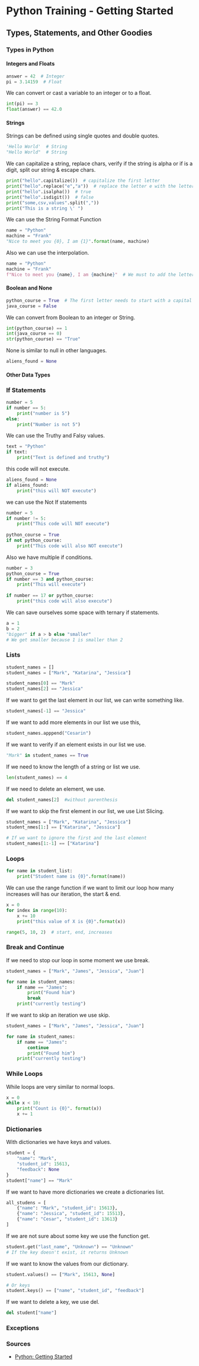 # Python Training - Getting Started
## Types, Statements, and Other Goodies
### Types in Python
#### Integers and Floats
```python
answer = 42  # Integer
pi = 3.14159  # Float
```
We can convert or cast a variable to an integer or to a float.
```python
int(pi) == 3
float(answer) == 42.0
```
#### Strings
Strings can be defined using single quotes and double quotes.
```python
'Hello World'  # String
"Hello World"  # String
```
We can capitalize a string, replace chars, verify if the string is alpha or if is a digit, split our string & escape chars.
```python
print("hello".capitalize())  # capitalize the first letter
print("hello".replace("e","a"))  # replace the letter e with the letter a
print("hello".isalpha())  # true
print("hello".isdigit())  # false
print("some,csv,values".split(","))
print("This is a string \' ")
```
We can use the String Format Function
```python
name = "Python"
machine = "Frank"
"Nice to meet you {0}, I am {1}".format(name, machine)
```
Also we can use the interpolation.
```python
name = "Python"
machine = "Frank"
f"Nice to meet you {name}, I am {machine}"  # We must to add the letter f
```
#### Boolean and None
```python
python_course = True  # The first letter needs to start with a capital letter T
java_course = False
```
We can convert from Boolean to an integer or String.
```python
int(python_course) == 1
int(java_course == 0)
str(python_course) == "True"
```
None is similar to null in other languages.
```python
aliens_found = None
```
#### Other Data Types
### If Statements
```python
number = 5
if number == 5:
    print("number is 5")
else:
    print("Number is not 5")
```

We can use the Truthy and Falsy values.
```python
text = "Python"
if text:
    print("Text is defined and truthy")
```
this code will not execute.
```python
aliens_found = None
if aliens_found:
    print("this will NOT execute")
```

we can use the Not If statements
```python
number = 5
if number != 5:
    print("This code will NOT execute")
    
python_course = True
if not python_course:
    print("This code will also NOT execute")
```
Also we have multiple if conditions.
```python
number = 3
python_course = True
if number == 3 and python_course:
    print("This will execute")
    
if number == 17 or python_course:
    print("this code will also execute")
```
We can save ourselves some space with ternary if statements.
```python
a = 1
b = 2
"bigger" if a > b else "smaller"
# We get smaller because 1 is smaller than 2
```

### Lists
```python
student_names = []
student_names = ["Mark", "Katarina", "Jessica"]

student_names[0] == "Mark"
student_names[2] == "Jessica"
```
If we want to get the last element in our list, we can write something like.
```python
student_names[-1] == "Jessica"
```

If we want to add more elements in our list we use this,
```python
student_names.apppend("Cesarin")
```

If we want to verify if an element exists in our list we use.
```python
"Mark" in student_names == True
```

If we need to know the length of a string or list we use.
```python
len(student_names) == 4
```

If we need to delete an element, we use.
```python
del student_names[2]  #without parenthesis 
```

If we want to skip the first element in our list, we use List Slicing.
```python
student_names = ["Mark", "Katarina", "Jessica"]
student_nmes[1:] == ["Katarina", "Jessica"]

# If we want to ignore the first and the last element
student_names[1:-1] == ["Katarina"]

```

### Loops
```python
for name in student_list:
    print("Student name is {0}".format(name))
```
We can use the range function if we want to limit our loop
how many increases will has our iteration, the start & end.

```python
x = 0
for index in range(10):
    x += 10
    print("this value of X is {0}".format(x))
```

```python
range(5, 10, 2)  # start, end, increases
```
### Break and Continue
If we need to stop our loop in some moment we use break.
```python
student_names = ["Mark", "James", "Jessica", "Juan"]

for name in student_names:
    if name == "James":
        print("Found him")
        break
    print("currently testing")
```
If we want to skip an iteration we use skip.
```python
student_names = ["Mark", "James", "Jessica", "Juan"]

for name in student_names:
    if name == "James":
        continue
        print("Found him")
    print("currently testing")
```
### While Loops
While loops are very similar to normal loops.
```python
x = 0
while x < 10:
    print("Count is {0}". format(x))
    x += 1
```
### Dictionaries
With dictionaries we have keys and values.
```python
student = {
    "name": "Mark",
    "student_id": 15613,
    "feedback": None
}
student["name"] == "Mark"
```
If we want to have more dictionaries we create a dictionaries list.
```python
all_studens = [
    {"name": "Mark", "student_id": 15613},
    {"name": "Jessica", "student_id": 15513},
    {"name": "Cesar", "student_id": 13613}
]
```
If we are not sure about some key we use the function get.
```python
student.get("last_name", "Unknown") == "Unknown"
# If the key doesn't exist, it returns Unknown
```
If we want to know the values from our dictionary.
```python
student.values() == ["Mark", 15613, None]

# Or keys
student.keys() == ["name", "student_id", "feedback"]
```
If we want to delete a key, we use del.
```python
del student["name"]
```
### Exceptions

### Sources
- [Python: Getting Started](https://app.pluralsight.com/library/courses/python-getting-started)